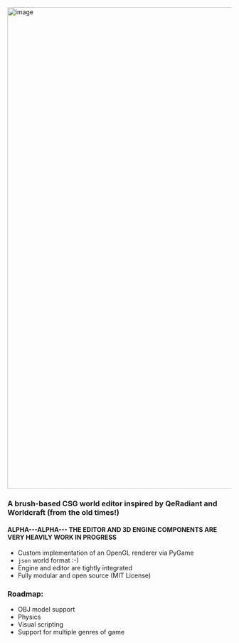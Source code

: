 <img width="1920" height="1082" alt="image" src="https://github.com/user-attachments/assets/172e4fe5-dfda-4640-b374-82bb7e9b5b2b" />

### A brush-based CSG world editor inspired by QeRadiant and Worldcraft (from the old times!)
#### ALPHA---ALPHA--- THE EDITOR AND 3D ENGINE COMPONENTS ARE VERY HEAVILY WORK IN PROGRESS

* Custom implementation of an OpenGL renderer via PyGame
* `json` world format :-)
* Engine and editor are tightly integrated
* Fully modular and open source (MIT License)
  
### Roadmap:
* OBJ model support
* Physics
* Visual scripting
* Support for multiple genres of game



